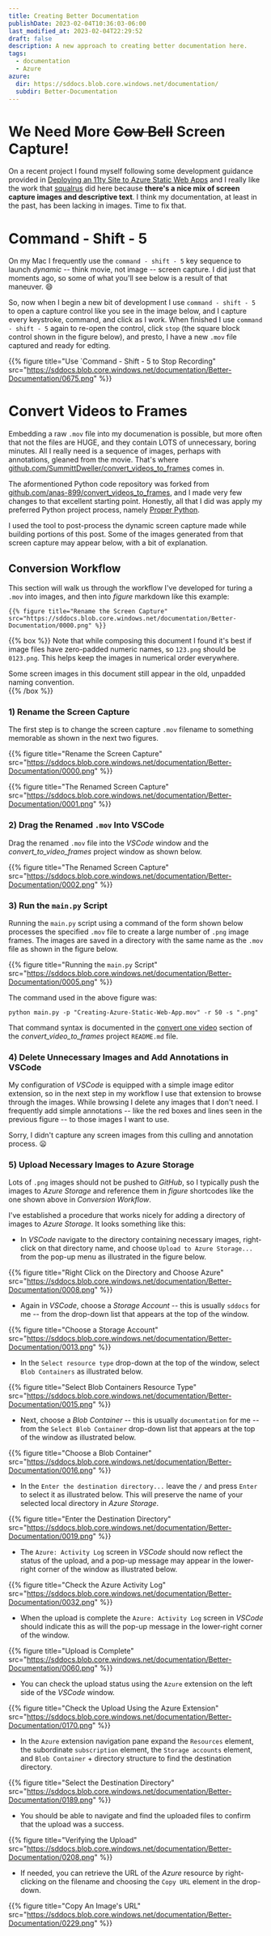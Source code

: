 ```yaml
---
title: Creating Better Documentation
publishDate: 2023-02-04T10:36:03-06:00
last_modified_at: 2023-02-04T22:29:52
draft: false
description: A new approach to creating better documentation here.
tags:
  - documentation
  - Azure
azure: 
  dir: https://sddocs.blob.core.windows.net/documentation/
  subdir: Better-Documentation  
---
```


# We Need More <strike>Cow Bell</strike> Screen Capture!

On a recent project I found myself following some development guidance provided in [Deploying an 11ty Site to Azure Static Web Apps](https://squalr.us/2021/05/deploying-an-11ty-site-to-azure-static-web-apps/) and I really like the work that [squalrus](https://github.com/squalrus) did here because **there's a nice mix of screen capture images and descriptive text**.  I think my documentation, at least in the past, has been lacking in images.  Time to fix that.  

# Command - Shift - 5

On my Mac I frequently use the `command - shift - 5` key sequence to launch _dynamic_ -- think movie, not image -- screen capture.  I did just that moments ago, so some of what you'll see below is a result of that maneuver.  :smile:  

So, now when I begin a new bit of development I use `command - shift - 5` to open a capture control like you see in the image below, and I capture every keystroke, command, and click as I work.  When finished I use `command - shift - 5` again to re-open the control, click `stop` (the square block control shown in the figure below), and presto, I have a new `.mov` file captured and ready for edting.  

{{% figure title="Use `Command - Shift - 5 to Stop Recording" src="https://sddocs.blob.core.windows.net/documentation/Better-Documentation/0675.png" %}}  

# Convert Videos to Frames

Embedding a raw `.mov` file into my documenation is possible, but more often that not the files are HUGE, and they contain LOTS of unnecessary, boring minutes.  All I really need is a sequence of images, perhaps with annotations, gleaned from the movie.  That's where [github.com/SummittDweller/convert_videos_to_frames](https://github.com/SummittDweller/convert_videos_to_frames) comes in.  

The aformentioned Python code repository was forked from [github.com/anas-899/convert_videos_to_frames](https://github.com/anas-899/convert_videos_to_frames), and I made very few changes to that excellent starting point.  Honestly, all that I did was apply my preferred Python project process, namely [Proper Python](https://blog.summittdweller.com/posts/2022/09/proper-python/).  

I used the tool to post-process the dynamic screen capture made while building portions of this post.  Some of the images generated from that screen capture may appear below, with a bit of explanation.  

## Conversion Workflow

This section will walk us through the workflow I've developed for turing a `.mov` into images, and then into _figure_ markdown like this example:  

```
{{% figure title="Rename the Screen Capture" src="https://sddocs.blob.core.windows.net/documentation/Better-Documentation/0000.png" %}}
```

{{% box %}}
Note that while composing this document I found it's best if image files have zero-padded numeric names, so `123.png` should be `0123.png`.  This helps keep the images in numerical order everywhere.

Some screen images in this document still appear in the old, unpadded naming convention.  
{{% /box %}}  

### 1) Rename the Screen Capture  

The first step is to change the screen capture `.mov` filename to something memorable as shown in the next two figures.  

{{% figure title="Rename the Screen Capture" src="https://sddocs.blob.core.windows.net/documentation/Better-Documentation/0000.png" %}}  

{{% figure title="The Renamed Screen Capture" src="https://sddocs.blob.core.windows.net/documentation/Better-Documentation/0001.png" %}}  

### 2) Drag the Renamed `.mov` Into VSCode  

Drag the renamed `.mov` file into the _VSCode_ window and the _convert_to_video_frames_ project window as shown below.  

{{% figure title="The Renamed Screen Capture" src="https://sddocs.blob.core.windows.net/documentation/Better-Documentation/0002.png" %}}  

### 3) Run the `main.py` Script  

Running the `main.py` script using a command of the form shown below processes the specified `.mov` file to create a large number of `.png` image frames.  The images are saved in a directory with the same name as the `.mov` file as shown in the figure below.  

{{% figure title="Running the `main.py` Script" src="https://sddocs.blob.core.windows.net/documentation/Better-Documentation/0005.png" %}}  

The command used in the above figure was:  

```
python main.py -p "Creating-Azure-Static-Web-App.mov" -r 50 -s ".png"  
```

That command syntax is documented in the [convert one video](https://github.com/SummittDweller/convert_videos_to_frames#convert-one-video) section of the _convert\_video\_to\_frames_ project `README.md` file.    

### 4) Delete Unnecessary Images and Add Annotations in VSCode

My configuration of _VSCode_ is equipped with a simple image editor extension, so in the next step in my workflow I use that extension to browse through the images.  While browsing I delete any images that I don't need.  I frequently add simple annotations -- like the red boxes and lines seen in the previous figure -- to those images I want to use.  

Sorry, I didn't capture any screen images from this culling and annotation process. :frowning:  

### 5) Upload Necessary Images to Azure Storage

Lots of `.png` images should not be pushed to _GitHub_, so I typically push the images to _Azure Storage_ and reference them in _figure_ shortcodes like the one shown above in _Conversion Workflow_.  

I've established a procedure that works nicely for adding a directory of images to _Azure Storage_.  It looks something like this:

- In _VSCode_ navigate to the directory containing necessary images, right-click on that directory name, and choose `Upload to Azure Storage...` from the pop-up menu as illustrated in the figure below.

{{% figure title="Right Click on the Directory and Choose Azure" src="https://sddocs.blob.core.windows.net/documentation/Better-Documentation/0008.png" %}}  

- Again in _VSCode_, choose a _Storage Account_ -- this is usually `sddocs` for me -- from the drop-down list that appears at the top of the window.

{{% figure title="Choose a Storage Account" src="https://sddocs.blob.core.windows.net/documentation/Better-Documentation/0013.png" %}}  

- In the `Select resource type` drop-down at the top of the window, select `Blob Containers` as illustrated below.  

{{% figure title="Select Blob Containers Resource Type" src="https://sddocs.blob.core.windows.net/documentation/Better-Documentation/0015.png" %}} 

- Next, choose a _Blob Container_ -- this is usually `documentation` for me -- from the `Select Blob Container` drop-down list that appears at the top of the window as illustrated below.

{{% figure title="Choose a Blob Container" src="https://sddocs.blob.core.windows.net/documentation/Better-Documentation/0016.png" %}} 
 
- In the `Enter the destination directory...` leave the `/` and press `Enter` to select it as illustrated below.  This will preserve the name of your selected local directory in _Azure Storage_.    

{{% figure title="Enter the Destination Directory" src="https://sddocs.blob.core.windows.net/documentation/Better-Documentation/0019.png" %}}  

- The `Azure: Activity Log` screen in _VSCode_ should now reflect the status of the upload, and a pop-up message may appear in the lower-right corner of the window as illustrated below.  

{{% figure title="Check the Azure Activity Log" src="https://sddocs.blob.core.windows.net/documentation/Better-Documentation/0032.png" %}} 

- When the upload is complete the `Azure: Activity Log` screen in _VSCode_ should indicate this as will the pop-up message in the lower-right corner of the window.    

{{% figure title="Upload is Complete" src="https://sddocs.blob.core.windows.net/documentation/Better-Documentation/0060.png" %}}  

- You can check the upload status using the `Azure` extension on the left side of the _VSCode_ window.  

{{% figure title="Check the Upload Using the Azure Extension" src="https://sddocs.blob.core.windows.net/documentation/Better-Documentation/0170.png" %}}  

- In the `Azure` extension navigation pane expand the `Resources` element, the subordinate `subscription` element, the `Storage accounts` element, and `Blob Container` + directory structure to find the destination directory.    

{{% figure title="Select the Destination Directory" src="https://sddocs.blob.core.windows.net/documentation/Better-Documentation/0189.png" %}}  

- You should be able to navigate and find the uploaded files to confirm that the upload was a success.  

{{% figure title="Verifying the Upload" src="https://sddocs.blob.core.windows.net/documentation/Better-Documentation/0208.png" %}}

- If needed, you can retrieve the URL of the _Azure_ resource by right-clicking on the filename and choosing the `Copy URL` element in the drop-down.  

{{% figure title="Copy An Image's URL" src="https://sddocs.blob.core.windows.net/documentation/Better-Documentation/0229.png" %}}  


